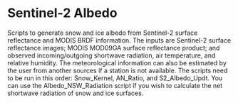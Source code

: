 # Sentinel-2 Albedo
Scripts to generate snow and ice albedo from Sentinel-2 surface reflectance and MODIS BRDF information. The inputs are Sentinel-2 surface reflectance images; MODIS MOD09GA surface
reflectance product; and observed incoming/outgoing shortwave radiation, air temperature, and relative humidity. The meteorological information can also be estimated by the user
from another sources if a station is not available. The scripts need to be run in this order: Snow_Kernel, AN_Ratio, and S2_Albedo_Updt. You can use the Albedo_NSW_Radiation
script if you wish to calculate the net shortwave radiation of snow and ice surfaces.
